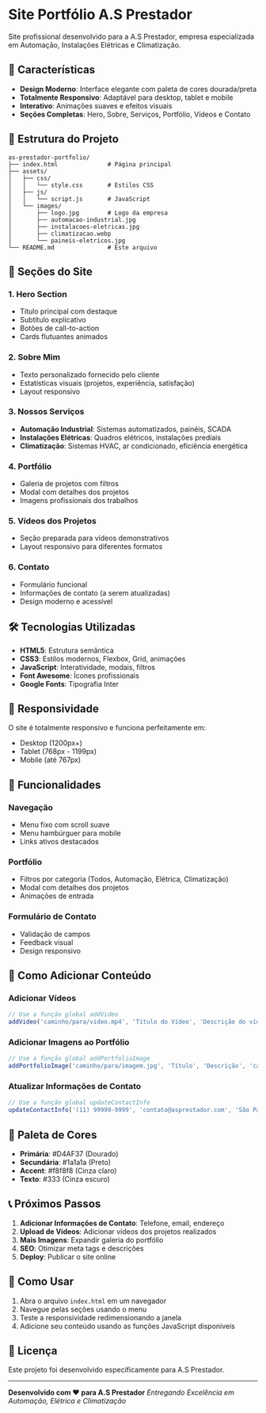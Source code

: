 # Site Portfólio A.S Prestador

Site profissional desenvolvido para a A.S Prestador, empresa especializada em Automação, Instalações Elétricas e Climatização.

## 🚀 Características

- **Design Moderno**: Interface elegante com paleta de cores dourada/preta
- **Totalmente Responsivo**: Adaptável para desktop, tablet e mobile
- **Interativo**: Animações suaves e efeitos visuais
- **Seções Completas**: Hero, Sobre, Serviços, Portfólio, Vídeos e Contato

## 📁 Estrutura do Projeto

```
as-prestador-portfolio/
├── index.html              # Página principal
├── assets/
│   ├── css/
│   │   └── style.css       # Estilos CSS
│   ├── js/
│   │   └── script.js       # JavaScript
│   └── images/
│       ├── logo.jpg        # Logo da empresa
│       ├── automacao-industrial.jpg
│       ├── instalacoes-eletricas.jpg
│       ├── climatizacao.webp
│       └── paineis-eletricos.jpg
└── README.md               # Este arquivo
```

## 🎨 Seções do Site

### 1. Hero Section
- Título principal com destaque
- Subtítulo explicativo
- Botões de call-to-action
- Cards flutuantes animados

### 2. Sobre Mim
- Texto personalizado fornecido pelo cliente
- Estatísticas visuais (projetos, experiência, satisfação)
- Layout responsivo

### 3. Nossos Serviços
- **Automação Industrial**: Sistemas automatizados, painéis, SCADA
- **Instalações Elétricas**: Quadros elétricos, instalações prediais
- **Climatização**: Sistemas HVAC, ar condicionado, eficiência energética

### 4. Portfólio
- Galeria de projetos com filtros
- Modal com detalhes dos projetos
- Imagens profissionais dos trabalhos

### 5. Vídeos dos Projetos
- Seção preparada para vídeos demonstrativos
- Layout responsivo para diferentes formatos

### 6. Contato
- Formulário funcional
- Informações de contato (a serem atualizadas)
- Design moderno e acessível

## 🛠️ Tecnologias Utilizadas

- **HTML5**: Estrutura semântica
- **CSS3**: Estilos modernos, Flexbox, Grid, animações
- **JavaScript**: Interatividade, modais, filtros
- **Font Awesome**: Ícones profissionais
- **Google Fonts**: Tipografia Inter

## 📱 Responsividade

O site é totalmente responsivo e funciona perfeitamente em:
- Desktop (1200px+)
- Tablet (768px - 1199px)
- Mobile (até 767px)

## 🎯 Funcionalidades

### Navegação
- Menu fixo com scroll suave
- Menu hambúrguer para mobile
- Links ativos destacados

### Portfólio
- Filtros por categoria (Todos, Automação, Elétrica, Climatização)
- Modal com detalhes dos projetos
- Animações de entrada

### Formulário de Contato
- Validação de campos
- Feedback visual
- Design responsivo

## 🔧 Como Adicionar Conteúdo

### Adicionar Vídeos
```javascript
// Use a função global addVideo
addVideo('caminho/para/video.mp4', 'Título do Vídeo', 'Descrição do vídeo');
```

### Adicionar Imagens ao Portfólio
```javascript
// Use a função global addPortfolioImage
addPortfolioImage('caminho/para/imagem.jpg', 'Título', 'Descrição', 'categoria');
```

### Atualizar Informações de Contato
```javascript
// Use a função global updateContactInfo
updateContactInfo('(11) 99999-9999', 'contato@asprestador.com', 'São Paulo, SP');
```

## 🎨 Paleta de Cores

- **Primária**: #D4AF37 (Dourado)
- **Secundária**: #1a1a1a (Preto)
- **Accent**: #f8f8f8 (Cinza claro)
- **Texto**: #333 (Cinza escuro)

## 📞 Próximos Passos

1. **Adicionar Informações de Contato**: Telefone, email, endereço
2. **Upload de Vídeos**: Adicionar vídeos dos projetos realizados
3. **Mais Imagens**: Expandir galeria do portfólio
4. **SEO**: Otimizar meta tags e descrições
5. **Deploy**: Publicar o site online

## 🚀 Como Usar

1. Abra o arquivo `index.html` em um navegador
2. Navegue pelas seções usando o menu
3. Teste a responsividade redimensionando a janela
4. Adicione seu conteúdo usando as funções JavaScript disponíveis

## 📝 Licença

Este projeto foi desenvolvido especificamente para A.S Prestador.

---

**Desenvolvido com ❤️ para A.S Prestador**
*Entregando Excelência em Automação, Elétrica e Climatização*

